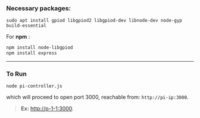 
### Necessary packages:

``` 
sudo apt install gpiod libgpiod2 libgpiod-dev libnode-dev node-gyp build-essential
```

For **npm** :

``` bash
npm install node-libgpiod
npm install express
```
---

### To Run

```
node pi-controller.js
```
which will proceed to open port 3000, reachable from: `http://pi-ip:3000`.


> **Ex:** [http://p-1-1:3000](http://p-1-1:3000).

